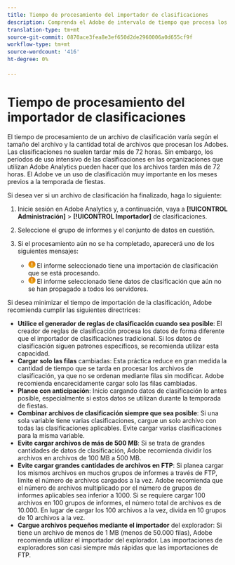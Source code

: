 ```yaml
---
title: Tiempo de procesamiento del importador de clasificaciones
description: Comprenda el Adobe de intervalo de tiempo que procesa los archivos de clasificación y cómo minimizar el tiempo de procesamiento.
translation-type: tm+mt
source-git-commit: 0870ace3fea8e3ef650d2de2960006a0d655cf9f
workflow-type: tm+mt
source-wordcount: '416'
ht-degree: 0%

---
```



# Tiempo de procesamiento del importador de clasificaciones

El tiempo de procesamiento de un archivo de clasificación varía según el tamaño del archivo y la cantidad total de archivos que procesan los Adobes. Las clasificaciones no suelen tardar más de 72 horas. Sin embargo, los períodos de uso intensivo de las clasificaciones en las organizaciones que utilizan Adobe Analytics pueden hacer que los archivos tarden más de 72 horas. El Adobe ve un uso de clasificación muy importante en los meses previos a la temporada de fiestas.

Si desea ver si un archivo de clasificación ha finalizado, haga lo siguiente:

1. Inicie sesión en Adobe Analytics y, a continuación, vaya a **[!UICONTROL Administración]** > **[!UICONTROL Importador]** de clasificaciones.
2. Seleccione el grupo de informes y el conjunto de datos en cuestión.
3. Si el procesamiento aún no se ha completado, aparecerá uno de los siguientes mensajes:

   * ![Aviso](assets/icon_notice_notice.gif) El informe seleccionado tiene una importación de clasificación que se está procesando.
   * ![Aviso](assets/icon_notice_notice.gif) El informe seleccionado tiene datos de clasificación que aún no se han propagado a todos los servidores.

Si desea minimizar el tiempo de importación de la clasificación, Adobe recomienda cumplir las siguientes directrices:

* **Utilice el generador de reglas de clasificación cuando sea posible**: El creador de reglas de clasificación procesa los datos de forma diferente que el importador de clasificaciones tradicional. Si los datos de clasificación siguen patrones específicos, se recomienda utilizar esta capacidad.
* **Cargar solo las filas** cambiadas: Esta práctica reduce en gran medida la cantidad de tiempo que se tarda en procesar los archivos de clasificación, ya que no se ordenan mediante filas sin modificar. Adobe recomienda encarecidamente cargar solo las filas cambiadas.
* **Planee con anticipación**: Inicio cargando datos de clasificación lo antes posible, especialmente si estos datos se utilizan durante la temporada de fiestas.
* **Combinar archivos de clasificación siempre que sea posible**: Si una sola variable tiene varias clasificaciones, cargue un solo archivo con todas las clasificaciones aplicables. Evite cargar varias clasificaciones para la misma variable.
* **Evite cargar archivos de más de 500 MB**: Si se trata de grandes cantidades de datos de clasificación, Adobe recomienda dividir los archivos en archivos de 100 MB a 500 MB.
* **Evite cargar grandes cantidades de archivos en FTP**: Si planea cargar los mismos archivos en muchos grupos de informes a través de FTP, limite el número de archivos cargados a la vez. Adobe recomienda que el número de archivos multiplicado por el número de grupos de informes aplicables sea inferior a 1000. Si se requiere cargar 100 archivos en 100 grupos de informes, el número total de archivos es de 10.000. En lugar de cargar los 100 archivos a la vez, divida en 10 grupos de 10 archivos a la vez.
* **Cargue archivos pequeños mediante el importador** del explorador: Si tiene un archivo de menos de 1 MB (menos de 50.000 filas), Adobe recomienda utilizar el importador del explorador. Las importaciones de exploradores son casi siempre más rápidas que las importaciones de FTP.
